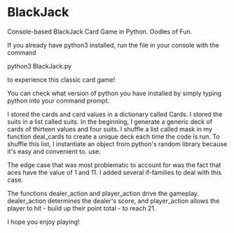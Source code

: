 # BlackJack
Console-based BlackJack Card Game in Python. Oodles of Fun.

If you already have python3 installed, run the file in your console with the command

python3 BlackJack.py

to experience this classic card game!

You can check what version of python you have installed by simply typing python into your command prompt.

I stored the cards and card values in a dictionary called Cards. I stored the suits in a list called suits. In the beginning, I generate a generic deck of cards of thirteen values and four suits. I shuffle a list called mask in my function deal_cards to create a unique deck each time the code is run. To shuffle this list, I instantiate an object from python's random library because it's easy and convenient to. use. 

The edge case that was most problematic to account for was the fact that aces have the value of 1 and 11. I added several if-families to deal with this case.

The functions dealer_action and player_action drive the gameplay. dealer_action determines the dealer's score, and player_action allows the player to hit - build up their point total - to reach 21. 

I hope you enjoy playing!

